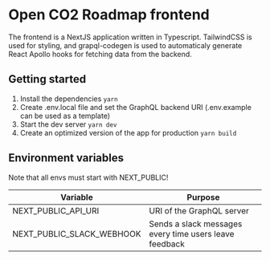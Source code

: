 # Open CO2 Roadmap frontend

The frontend is a NextJS application written in Typescript. TailwindCSS is used for styling, and grapql-codegen is used to automaticaly generate React Apollo hooks for fetching data from the backend.

## Getting started

1. Install the dependencies `yarn`
1. Create .env.local file and set the GraphQL backend URI (.env.example can be used as a template)
1. Start the dev server `yarn dev`
1. Create an optimized version of the app for production `yarn build`

## Environment variables

Note that all envs must start with NEXT_PUBLIC!

| Variable                  | Purpose                                                |
| ------------------------- | ------------------------------------------------------ |
| NEXT_PUBLIC_API_URI       | URI of the GraphQL server                              |
| NEXT_PUBLIC_SLACK_WEBHOOK | Sends a slack messages every time users leave feedback |
